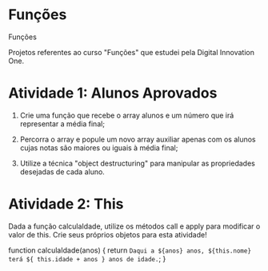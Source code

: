 # Funções

Funções

Projetos referentes ao curso "Funções" que estudei pela Digital Innovation One.

# Atividade 1: Alunos Aprovados

1. Crie uma função que recebe o array alunos e um número que irá representar a média final;

2. Percorra o array e popule um novo array auxiliar apenas com os alunos cujas notas são maiores ou iguais à média final;

4. Utilize a técnica "object destructuring" para manipular as propriedades desejadas de cada aluno.

# Atividade 2: This

Dada a função calculaIdade, utilize os métodos call e apply para modificar o valor de this. Crie seus próprios objetos para esta atividade!

function calculaIdade(anos) {
	return `Daqui a ${anos} anos, ${this.nome} terá ${
		this.idade + anos
	} anos de idade.`;
}
